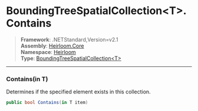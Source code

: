 # BoundingTreeSpatialCollection\<T>.Contains

> **Framework**: .NETStandard,Version=v2.1  
> **Assembly**: [Heirloom.Core][0]  
> **Namespace**: [Heirloom][0]  
> **Type**: [BoundingTreeSpatialCollection\<T>][1]

--------------------------------------------------------------------------------

### Contains(in T)

Determines if the specified element exists in this collection.

```cs
public bool Contains(in T item)
```

[0]: ../Heirloom.Core.md
[1]: Heirloom.BoundingTreeSpatialCollection[T].md
